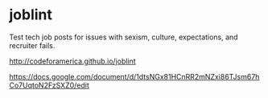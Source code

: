 # joblint
Test tech job posts for issues with sexism, culture, expectations, and recruiter fails.

http://codeforamerica.github.io/joblint

https://docs.google.com/document/d/1dtsNGx81HCnRR2mNZxi86TJsm67hCo7UqtoN2FzSXZ0/edit
